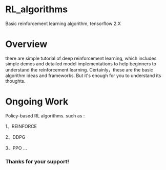 # RL_algorithms
Basic reinforcement learning algorithm, tensorflow 2.X


# Overview

  there are simple tutorial of deep reinforcement learning, which includes simple demos and detailed model implementations to help beginners to understand the reinforcement learning.
  Certainly，these are the basic algorithm ideas and frameworks. But it's enough for you to understand its thoughts.
  
# Ongoing Work

  Policy-based RL algorithms.
  such as :  
  
   1、REINFORCE
   
   2、DDPG
   
   3、PPO
    ...

### Thanks for your support!
